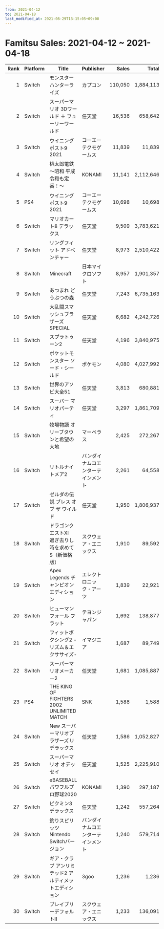 ```yaml
---
from: 2021-04-12
to: 2021-04-18
last_modified_at: 2021-08-29T13:15:05+09:00
---
```

# Famitsu Sales: 2021-04-12 ~ 2021-04-18
| Rank | Platform | Title | Publisher | Sales | Total | Rate | New |
| -: | -- | -- | -- | -: | -: | -: | -- |
| 1 | Switch | モンスターハンターライズ | カプコン | 110,050 | 1,884,113 | 20% |  |
| 2 | Switch | スーパーマリオ 3Dワールド ＋ フューリーワールド | 任天堂 | 16,536 | 658,642 | 20% |  |
| 3 | Switch | ウイニングポスト9 2021 | コーエーテクモゲームス | 11,839 | 11,839 | 40% | **New** |
| 4 | Switch | 桃太郎電鉄 〜昭和 平成 令和も定番！〜 | KONAMI | 11,141 | 2,112,646 | 20% |  |
| 5 | PS4 | ウイニングポスト9 2021 | コーエーテクモゲームス | 10,698 | 10,698 | 20% | **New** |
| 6 | Switch | マリオカート8 デラックス | 任天堂 | 9,509 | 3,783,621 | 20% |  |
| 7 | Switch | リングフィット アドベンチャー | 任天堂 | 8,973 | 2,510,422 | 20% |  |
| 8 | Switch | Minecraft | 日本マイクロソフト | 8,957 | 1,901,357 | 20% |  |
| 9 | Switch | あつまれ どうぶつの森 | 任天堂 | 7,243 | 6,735,163 | 20% |  |
| 10 | Switch | 大乱闘スマッシュブラザーズ SPECIAL | 任天堂 | 6,682 | 4,242,726 | 20% |  |
| 11 | Switch | スプラトゥーン2 | 任天堂 | 4,196 | 3,840,975 | 20% |  |
| 12 | Switch | ポケットモンスター ソード・シールド | ポケモン | 4,080 | 4,027,992 | 20% |  |
| 13 | Switch | 世界のアソビ大全51 | 任天堂 | 3,813 | 680,881 | 20% |  |
| 14 | Switch | スーパー マリオパーティ | 任天堂 | 3,297 | 1,861,709 | 20% |  |
| 15 | Switch | 牧場物語 オリーブタウンと希望の大地 | マーベラス | 2,425 | 272,267 | 20% |  |
| 16 | Switch | リトルナイトメア2 | バンダイナムコエンターテインメント | 2,261 | 64,558 | 20% |  |
| 17 | Switch | ゼルダの伝説 ブレス オブ ザ ワイルド | 任天堂 | 1,950 | 1,806,937 | 20% |  |
| 18 | Switch | ドラゴンクエストXI　過ぎ去りし時を求めて S（新価格版） | スクウェア・エニックス | 1,910 | 89,592 | 20% |  |
| 19 | Switch | Apex Legends チャンピオンエディション | エレクトロニック・アーツ | 1,839 | 22,921 | 60% |  |
| 20 | Switch | ヒューマン フォール フラット | テヨンジャパン | 1,692 | 138,877 | 20% |  |
| 21 | Switch | フィットボクシング2 -リズム＆エクササイズ- | イマジニア | 1,687 | 89,749 | 20% |  |
| 22 | Switch | スーパーマリオメーカー2 | 任天堂 | 1,681 | 1,085,887 | 20% |  |
| 23 | PS4 | THE KING OF FIGHTERS 2002 UNLIMITED MATCH | SNK | 1,588 | 1,588 | 40% | **New** |
| 24 | Switch | New スーパーマリオブラザーズ U デラックス | 任天堂 | 1,586 | 1,052,827 | 20% |  |
| 25 | Switch | スーパーマリオ オデッセイ | 任天堂 | 1,525 | 2,225,910 | 20% |  |
| 26 | Switch | eBASEBALLパワフルプロ野球2020 | KONAMI | 1,390 | 297,187 | 20% |  |
| 27 | Switch | ピクミン3 デラックス | 任天堂 | 1,242 | 557,264 | 20% |  |
| 28 | Switch | 釣りスピリッツ Nintendo Switchバージョン | バンダイナムコエンターテインメント | 1,240 | 579,714 | 20% |  |
| 29 | Switch | ギア・クラブ アンリミテッド2 アルティメットエディション | 3goo | 1,236 | 1,236 | 80% | **New** |
| 30 | Switch | ブレイブリーデフォルトII | スクウェア・エニックス | 1,233 | 136,091 | 20% |  |
